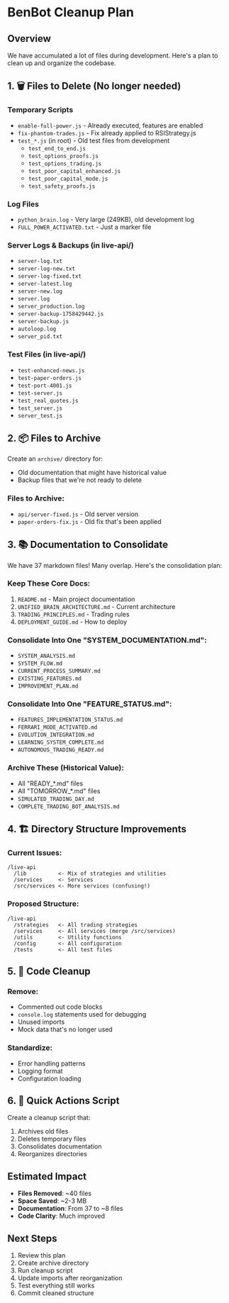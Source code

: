 # BenBot Cleanup Plan

## Overview
We have accumulated a lot of files during development. Here's a plan to clean up and organize the codebase.

## 1. 🗑️ Files to Delete (No longer needed)

### Temporary Scripts
- `enable-full-power.js` - Already executed, features are enabled
- `fix-phantom-trades.js` - Fix already applied to RSIStrategy.js
- `test_*.js` (in root) - Old test files from development
  - `test_end_to_end.js`
  - `test_options_proofs.js`
  - `test_options_trading.js`
  - `test_poor_capital_enhanced.js`
  - `test_poor_capital_mode.js`
  - `test_safety_proofs.js`

### Log Files
- `python_brain.log` - Very large (249KB), old development log
- `FULL_POWER_ACTIVATED.txt` - Just a marker file

### Server Logs & Backups (in live-api/)
- `server-log.txt`
- `server-log-new.txt`
- `server-log-fixed.txt`
- `server-latest.log`
- `server-new.log`
- `server.log`
- `server_production.log`
- `server-backup-1758429442.js`
- `server-backup.js`
- `autoloop.log`
- `server_pid.txt`

### Test Files (in live-api/)
- `test-enhanced-news.js`
- `test-paper-orders.js`
- `test-port-4001.js`
- `test-server.js`
- `test_real_quotes.js`
- `test_server.js`
- `server_test.js`

## 2. 📦 Files to Archive

Create an `archive/` directory for:
- Old documentation that might have historical value
- Backup files that we're not ready to delete

### Files to Archive:
- `api/server-fixed.js` - Old server version
- `paper-orders-fix.js` - Old fix that's been applied

## 3. 📚 Documentation to Consolidate

We have 37 markdown files! Many overlap. Here's the consolidation plan:

### Keep These Core Docs:
1. `README.md` - Main project documentation
2. `UNIFIED_BRAIN_ARCHITECTURE.md` - Current architecture
3. `TRADING_PRINCIPLES.md` - Trading rules
4. `DEPLOYMENT_GUIDE.md` - How to deploy

### Consolidate Into One "SYSTEM_DOCUMENTATION.md":
- `SYSTEM_ANALYSIS.md`
- `SYSTEM_FLOW.md`
- `CURRENT_PROCESS_SUMMARY.md`
- `EXISTING_FEATURES.md`
- `IMPROVEMENT_PLAN.md`

### Consolidate Into One "FEATURE_STATUS.md":
- `FEATURES_IMPLEMENTATION_STATUS.md`
- `FERRARI_MODE_ACTIVATED.md`
- `EVOLUTION_INTEGRATION.md`
- `LEARNING_SYSTEM_COMPLETE.md`
- `AUTONOMOUS_TRADING_READY.md`

### Archive These (Historical Value):
- All "READY_*.md" files
- All "TOMORROW_*.md" files
- `SIMULATED_TRADING_DAY.md`
- `COMPLETE_TRADING_BOT_ANALYSIS.md`

## 4. 🏗️ Directory Structure Improvements

### Current Issues:
```
/live-api
  /lib          <- Mix of strategies and utilities
  /services     <- Services 
  /src/services <- More services (confusing!)
```

### Proposed Structure:
```
/live-api
  /strategies   <- All trading strategies
  /services     <- All services (merge /src/services)
  /utils        <- Utility functions
  /config       <- All configuration
  /tests        <- All test files
```

## 5. 🧹 Code Cleanup

### Remove:
- Commented out code blocks
- `console.log` statements used for debugging
- Unused imports
- Mock data that's no longer used

### Standardize:
- Error handling patterns
- Logging format
- Configuration loading

## 6. 📝 Quick Actions Script

Create a cleanup script that:
1. Archives old files
2. Deletes temporary files
3. Consolidates documentation
4. Reorganizes directories

## Estimated Impact

- **Files Removed**: ~40 files
- **Space Saved**: ~2-3 MB
- **Documentation**: From 37 to ~8 files
- **Code Clarity**: Much improved

## Next Steps

1. Review this plan
2. Create archive directory
3. Run cleanup script
4. Update imports after reorganization
5. Test everything still works
6. Commit cleaned structure
